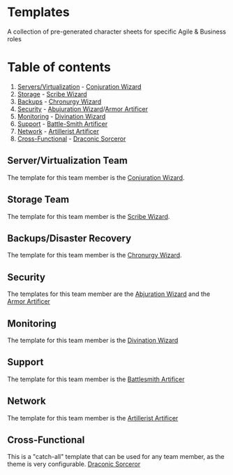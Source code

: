 # Templates
A collection of pre-generated character sheets for specific Agile & Business roles 

# Table of contents
1. [Servers/Virtualization](#servers) - [Conjuration Wizard](https://www.dndbeyond.com/classes/wizard#SchoolofConjuration)
2. [Storage](#storage) - [Scribe Wizard](https://www.dndbeyond.com/classes/wizard#OrderofScribes)
3. [Backups](#backups) - [Chronurgy Wizard](https://www.dndbeyond.com/classes/wizard#ChronurgyMagic)
4. [Security](#security) - [Abujuration Wizard](https://www.dndbeyond.com/classes/wizard#SchoolofAbjuration)/[Armor Artificer](https://www.dndbeyond.com/classes/artificer#Armorer)
5. [Monitoring](#monitoring) - [Divination Wizard](https://www.dndbeyond.com/classes/wizard#SchoolofDivination)
6. [Support](#support) - [Battle-Smith Artificer](https://www.dndbeyond.com/classes/artificer#BattleSmith)
7. [Network](#network) - [Artillerist Artificer](https://www.dndbeyond.com/classes/artificer#Artillerist)
8. [Cross-Functional](x-functional) - [Draconic Sorceror](https://www.dndbeyond.com/classes/sorcerer#DraconicBloodline)

## Server/Virtualization Team <a name="servers"></a>
The template for this team member is the [Conjuration Wizard](https://www.dndbeyond.com/classes/wizard#SchoolofConjuration).

## Storage Team <a name="storage"></a>
The template for this team member is the [Scribe Wizard](https://www.dndbeyond.com/classes/wizard#OrderofScribes).

## Backups/Disaster Recovery <a name="backups"></a>
The template for this team member is the [Chronurgy Wizard](https://www.dndbeyond.com/classes/wizard#ChronurgyMagic).

## Security <a name="security"></a>
The templates for this team member are the [Abjuration Wizard](https://www.dndbeyond.com/classes/wizard#SchoolofAbjuration) and the [Armor Artificer](https://www.dndbeyond.com/classes/artificer#Armorer)

## Monitoring <a name="monitoring"></a>
The template for this team member is the [Divination Wizard](https://www.dndbeyond.com/classes/wizard#SchoolofDivination)

## Support <a name="support"></a>
The template for this team member is the [Battlesmith Artificer](https://www.dndbeyond.com/classes/artificer#BattleSmith)

## Network <a name="network"></a>
The template for this team member is the [Artillerist Artificer](https://www.dndbeyond.com/classes/artificer#Artillerist)

## Cross-Functional <a name="x-functional"></a>
This is a "catch-all" template that can be used for any team member, as the theme is very configurable. [Draconic Sorceror](https://www.dndbeyond.com/classes/sorcerer#DraconicBloodline)
